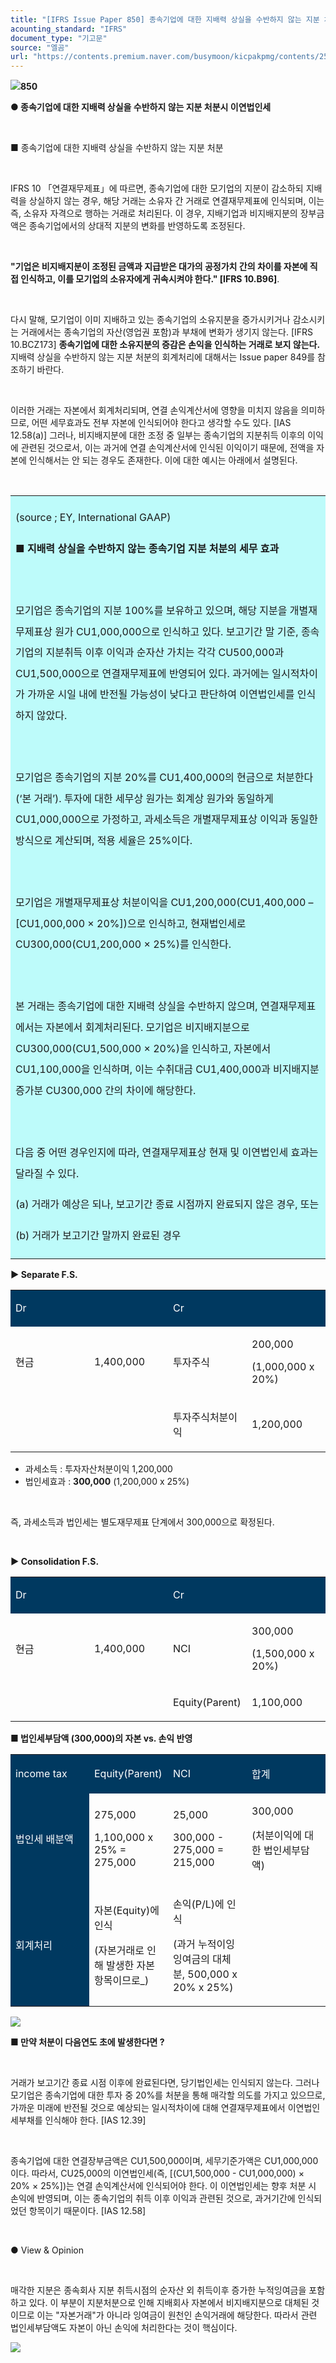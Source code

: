 ```yaml
---
title: "[IFRS Issue Paper 850] 종속기업에 대한 지배력 상실을 수반하지 않는 지분 처분시 이연법인세"
acounting_standard: "IFRS"
document_type: "기고문"
source: "엘곰"
url: "https://contents.premium.naver.com/busymoon/kicpakpmg/contents/250618171934746wn"
---
```

![](https://n2.news.naver.com/l.gif?type=content)**850**

**● 종속기업에 대한 지배력 상실을 수반하지 않는 지분 처분시 이연법인세**

​

■ 종속기업에 대한 지배력 상실을 수반하지 않는 지분 처분

​

IFRS 10 「연결재무제표」에 따르면, 종속기업에 대한 모기업의 지분이 감소하되 지배력을 상실하지 않는 경우, 해당 거래는 소유자 간 거래로 연결재무제표에 인식되며, 이는 즉, 소유자 자격으로 행하는 거래로 처리된다. 이 경우, 지배기업과 비지배지분의 장부금액은 종속기업에서의 상대적 지분의 변화를 반영하도록 조정된다.

​

**"기업은 비지배지분이 조정된 금액과 지급받은 대가의 공정가치 간의 차이를 자본에 직접 인식하고, 이를 모기업의 소유자에게 귀속시켜야 한다." \[IFRS 10.B96\]**.

​

다시 말해, 모기업이 이미 지배하고 있는 종속기업의 소유지분을 증가시키거나 감소시키는 거래에서는 종속기업의 자산(영업권 포함)과 부채에 변화가 생기지 않는다. \[IFRS 10.BCZ173\] **종속기업에 대한 소유지분의 증감은 손익을 인식하는 거래로 보지 않는다.** 지배력 상실을 수반하지 않는 지분 처분의 회계처리에 대해서는 Issue paper 849를 참조하기 바란다.

​

이러한 거래는 자본에서 회계처리되며, 연결 손익계산서에 영향을 미치지 않음을 의미하므로, 어떤 세무효과도 전부 자본에 인식되어야 한다고 생각할 수도 있다. \[IAS 12.58(a)\] 그러나, 비지배지분에 대한 조정 중 일부는 종속기업의 지분취득 이후의 이익에 관련된 것으로서, 이는 과거에 연결 손익계산서에 인식된 이익이기 때문에, 전액을 자본에 인식해서는 안 되는 경우도 존재한다. 이에 대한 예시는 아래에서 설명된다.

​

<table style=""><tbody><tr><td colspan="3" rowspan="1" style="width: 100.0%; height: 129.0px;  background-color: #bdfbfa;"><div><p style="line-height:2.1;"><span style="">(source ; EY, International GAAP)</span></p></div><div><p style="line-height:2.1;"><span style=""><b>■ 지배력 상실을 수반하지 않는 종속기업 지분 처분의 세무 효과</b></span></p></div><div><p style="line-height:2.1;"><span style=""><b>​</b></span></p></div><div><p style="line-height:2.1;"><span style="">모기업은 종속기업의 지분 100%를 보유하고 있으며, 해당 지분을 개별재무제표상 원가 CU1,000,000으로 인식하고 있다. 보고기간 말 기준, 종속기업의 지분취득 이후 이익과 순자산 가치는 각각 CU500,000과 CU1,500,000으로 연결재무제표에 반영되어 있다. 과거에는 일시적차이가 가까운 시일 내에 반전될 가능성이 낮다고 판단하여 이연법인세를 인식하지 않았다.</span></p></div><div><p style="line-height:2.1;"><span style="">​</span></p></div><div><p style="line-height:2.1;"><span style="">모기업은 종속기업의 지분 20%를 CU1,400,000의 현금으로 처분한다(‘본 거래’). 투자에 대한 세무상 원가는 회계상 원가와 동일하게 CU1,000,000으로 가정하고, 과세소득은 개별재무제표상 이익과 동일한 방식으로 계산되며, 적용 세율은 25%이다.</span></p></div><div><p style="line-height:2.1;"><span style="">​</span></p></div><div><p style="line-height:2.1;"><span style="">모기업은 개별재무제표상 처분이익을 CU1,200,000(CU1,400,000 – [CU1,000,000 × 20%])으로 인식하고, 현재법인세로 CU300,000(CU1,200,000 × 25%)를 인식한다.</span></p></div><div><p style="line-height:2.1;"><span style="">​</span></p></div><div><p style="line-height:2.1;"><span style="">본 거래는 종속기업에 대한 지배력 상실을 수반하지 않으며, 연결재무제표에서는 자본에서 회계처리된다. 모기업은 비지배지분으로 CU300,000(CU1,500,000 × 20%)을 인식하고, 자본에서 CU1,100,000을 인식하며, 이는 수취대금 CU1,400,000과 비지배지분 증가분 CU300,000 간의 차이에 해당한다.</span></p></div><div><p style="line-height:2.1;"><span style="">​</span></p></div><div><p style="line-height:2.1;"><span style="">다음 중 어떤 경우인지에 따라, 연결재무제표상 현재 및 이연법인세 효과는 달라질 수 있다.</span></p></div><div><p style="line-height:2.1;"><span style="">(a) 거래가 예상은 되나, 보고기간 종료 시점까지 완료되지 않은 경우, 또는</span></p></div><div><p style="line-height:2.1;"><span style="">(b) 거래가 보고기간 말까지 완료된 경우</span></p></div></td></tr></tbody></table>

**▶ Separate F.S.**

<table style=""><tbody><tr><td colspan="2" rowspan="1" style="width: 50.0%; height: 43.0px;  background-color: #003960;"><div><p style=""><span style="color:#ffffff;">Dr</span></p></div></td><td colspan="2" rowspan="1" style="width: 50.0%; height: 43.0px;  background-color: #003960;"><div><p style=""><span style="color:#ffffff;">Cr</span></p></div></td></tr><tr><td colspan="1" rowspan="1" style="width: 25.0%; height: 43.0px;  "><div><p style=""><span style="">현금</span></p></div></td><td colspan="1" rowspan="1" style="width: 25.0%; height: 43.0px;  "><div><p style=""><span style="">1,400,000</span></p></div></td><td colspan="1" rowspan="1" style="width: 25.0%; height: 43.0px;  "><div><p style=""><span style="">투자주식</span></p></div></td><td colspan="1" rowspan="1" style="width: 25.0%; height: 43.0px;  "><div><p style=""><span style="">200,000</span></p></div><div><p style=""><span style="">(1,000,000 x 20%)</span></p></div></td></tr><tr><td colspan="1" rowspan="1" style="width: 25.0%; height: 43.0px;  "></td><td colspan="1" rowspan="1" style="width: 25.0%; height: 43.0px;  "><div><p style=""><span style="">​</span></p></div></td><td colspan="1" rowspan="1" style="width: 25.0%; height: 43.0px;  "><div><p style=""><span style="">투자주식처분이익</span></p></div></td><td colspan="1" rowspan="1" style="width: 25.0%; height: 43.0px;  "><div><p style=""><span style="">1,200,000</span></p></div></td></tr></tbody></table>

- 과세소득 : 투자자산처분이익 1,200,000
- 법인세효과 : **300,000** (1,200,000 x 25%)

​

즉, 과세소득과 법인세는 별도재무제표 단계에서 300,000으로 확정된다.

​

**▶ Consolidation F.S.**

<table style=""><tbody><tr><td colspan="2" rowspan="1" style="width: 50.0%; height: 43.0px;  background-color: #003960;"><div><p style=""><span style="color:#ffffff;">Dr</span></p></div></td><td colspan="2" rowspan="1" style="width: 50.0%; height: 43.0px;  background-color: #003960;"><div><p style=""><span style="color:#ffffff;">Cr</span></p></div></td></tr><tr><td colspan="1" rowspan="1" style="width: 25.0%; height: 43.0px;  "><div><p style=""><span style="">현금</span></p></div></td><td colspan="1" rowspan="1" style="width: 25.0%; height: 43.0px;  "><div><p style=""><span style="">1,400,000</span></p></div></td><td colspan="1" rowspan="1" style="width: 25.0%; height: 43.0px;  "><div><p style=""><span style="">NCI</span></p></div></td><td colspan="1" rowspan="1" style="width: 25.0%; height: 43.0px;  "><div><p style=""><span style="">300,000</span></p></div><div><p style=""><span style="">(1,500,000 x 20%)</span></p></div></td></tr><tr><td colspan="1" rowspan="1" style="width: 25.0%; height: 43.0px;  "></td><td colspan="1" rowspan="1" style="width: 25.0%; height: 43.0px;  "><div><p style=""><span style="">​</span></p></div></td><td colspan="1" rowspan="1" style="width: 25.0%; height: 43.0px;  "><div><p style=""><span style="">Equity(Parent)</span></p></div></td><td colspan="1" rowspan="1" style="width: 25.0%; height: 43.0px;  "><div><p style=""><span style="">1,100,000</span></p></div></td></tr></tbody></table>

**■ 법인세부담액 (300,000)의 자본 vs. 손익 반영**

<table style=""><tbody><tr><td colspan="1" rowspan="1" style="width: 25.0%; height: 42.0px;  background-color: #003960;"><div><p style=""><span style="color:#ffffff;">income tax</span></p></div></td><td colspan="1" rowspan="1" style="width: 25.0%; height: 42.0px;  background-color: #003960;"><div><p style=""><span style="color:#ffffff;">Equity(Parent)</span></p></div></td><td colspan="1" rowspan="1" style="width: 25.0%; height: 42.0px;  background-color: #003960;"><div><p style=""><span style="color:#ffffff;">NCI</span></p></div></td><td colspan="1" rowspan="1" style="width: 25.0%; height: 42.0px;  background-color: #003960;"><div><p style=""><span style="color:#ffffff;">합계</span></p></div></td></tr><tr><td colspan="1" rowspan="1" style="width: 25.0%; height: 21.5px;  background-color: #003960;"><div><p style=""><span style="color:#ffffff;">법인세 배분액</span></p></div></td><td colspan="1" rowspan="1" style="width: 25.0%; height: 21.5px;  "><div><p style=""><span style="">275,000</span></p></div><div><p style=""><span style="">1,100,000 x 25% = 275,000</span></p></div></td><td colspan="1" rowspan="1" style="width: 25.0%; height: 21.5px;  "><div><p style=""><span style="">25,000</span></p></div><div><p style=""><span style="">300,000 - 275,000 = 215,000</span></p></div></td><td colspan="1" rowspan="1" style="width: 25.0%; height: 21.5px;  "><div><p style=""><span style="">300,000</span></p></div><div><p style=""><span style="">(처분이익에 대한 법인세부담액)</span></p></div></td></tr><tr><td colspan="1" rowspan="1" style="width: 25.0%; height: 21.5px;  background-color: #003960;"><div><p style=""><span style="color:#ffffff;">회계처리</span></p></div></td><td colspan="1" rowspan="1" style="width: 25.0%; height: 21.5px;  "><div><p style=""><span style="">자본(Equity)에 인식</span></p></div><div><p style=""><span style="">(자본거래로 인해 발생한 자본항목이므로_)</span></p></div></td><td colspan="1" rowspan="1" style="width: 25.0%; height: 21.5px;  "><div><p style=""><span style="">손익(P/L)에 인식</span></p></div><div><p style=""><span style="">(과거 누적이잉잉여금의 대체분, 500,000 x 20% x 25%)</span></p></div></td><td colspan="1" rowspan="1" style="width: 25.0%; height: 21.5px;  "></td></tr></tbody></table>

![](https://scs-phinf.pstatic.net/MjAyNTA2MThfMTgz/MDAxNzUwMjM0NjEzNzQx.wD7xQP0tFUJbWqo3KkCV1NjEPwxo2BSVUyK_MKxbHo4g.9Xt2SBAoLWakxkagI7Az9GyH_NIBxwa0bx4Wl1XMDHkg.PNG/image.png?type=w800)

**■ 만약 처분이 다음연도 초에 발생한다면 ?**

**​**

거래가 보고기간 종료 시점 이후에 완료된다면, 당기법인세는 인식되지 않는다. 그러나 모기업은 종속기업에 대한 투자 중 20%를 처분을 통해 매각할 의도를 가지고 있으므로, 가까운 미래에 반전될 것으로 예상되는 일시적차이에 대해 연결재무제표에서 이연법인세부채를 인식해야 한다. \[IAS 12.39\]

​

종속기업에 대한 연결장부금액은 CU1,500,000이며, 세무기준가액은 CU1,000,000이다. 따라서, CU25,000의 이연법인세(즉, \[(CU1,500,000 - CU1,000,000) × 20% × 25%\])는 연결 손익계산서에 인식되어야 한다. 이 이연법인세는 향후 처분 시 손익에 반영되며, 이는 종속기업의 취득 이후 이익과 관련된 것으로, 과거기간에 인식되었던 항목이기 때문이다. \[IAS 12.58\]

​

● View & Opinion

​

매각한 지분은 종속회사 지분 취득시점의 순자산 외 취득이후 증가한 누적잉여금을 포함하고 있다. 이 부분이 지분처분으로 인해 지배회사 자본에서 비지배지분으로 대체된 것이므로 이는 "자본거래"가 아니라 잉여금이 원천인 손익거래에 해당한다. 따라서 관련 법인세부담액도 자본이 아닌 손익에 처리한다는 것이 핵심이다.

![](https://scs-phinf.pstatic.net/MjAyNTA2MThfMjEy/MDAxNzUwMjM1NDM2ODM5.EHg0X-3Pv5frMpDrdJ5vdV229tn4vZ4-NywQzNBTlP0g.hr9CyUoZIkvc2tt5pNFsLb2TA_st-r20bR1zHOX5pvYg.PNG/image.png?type=w800)

​